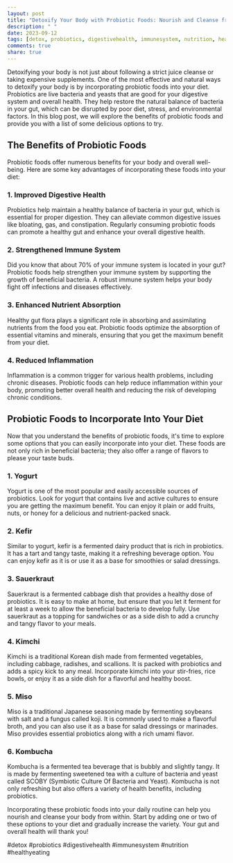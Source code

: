 ```yaml
---
layout: post
title: "Detoxify Your Body with Probiotic Foods: Nourish and Cleanse from Within"
description: " "
date: 2023-09-12
tags: [detox, probiotics, digestivehealth, immunesystem, nutrition, healthyeating]
comments: true
share: true
---
```


Detoxifying your body is not just about following a strict juice cleanse or taking expensive supplements. One of the most effective and natural ways to detoxify your body is by incorporating probiotic foods into your diet. Probiotics are live bacteria and yeasts that are good for your digestive system and overall health. They help restore the natural balance of bacteria in your gut, which can be disrupted by poor diet, stress, and environmental factors. In this blog post, we will explore the benefits of probiotic foods and provide you with a list of some delicious options to try.

## The Benefits of Probiotic Foods

Probiotic foods offer numerous benefits for your body and overall well-being. Here are some key advantages of incorporating these foods into your diet:

### 1. Improved Digestive Health

Probiotics help maintain a healthy balance of bacteria in your gut, which is essential for proper digestion. They can alleviate common digestive issues like bloating, gas, and constipation. Regularly consuming probiotic foods can promote a healthy gut and enhance your overall digestive health.

### 2. Strengthened Immune System

Did you know that about 70% of your immune system is located in your gut? Probiotic foods help strengthen your immune system by supporting the growth of beneficial bacteria. A robust immune system helps your body fight off infections and diseases effectively.

### 3. Enhanced Nutrient Absorption

Healthy gut flora plays a significant role in absorbing and assimilating nutrients from the food you eat. Probiotic foods optimize the absorption of essential vitamins and minerals, ensuring that you get the maximum benefit from your diet.

### 4. Reduced Inflammation

Inflammation is a common trigger for various health problems, including chronic diseases. Probiotic foods can help reduce inflammation within your body, promoting better overall health and reducing the risk of developing chronic conditions.

## Probiotic Foods to Incorporate Into Your Diet

Now that you understand the benefits of probiotic foods, it's time to explore some options that you can easily incorporate into your diet. These foods are not only rich in beneficial bacteria; they also offer a range of flavors to please your taste buds.

### 1. Yogurt

Yogurt is one of the most popular and easily accessible sources of probiotics. Look for yogurt that contains live and active cultures to ensure you are getting the maximum benefit. You can enjoy it plain or add fruits, nuts, or honey for a delicious and nutrient-packed snack.

### 2. Kefir

Similar to yogurt, kefir is a fermented dairy product that is rich in probiotics. It has a tart and tangy taste, making it a refreshing beverage option. You can enjoy kefir as it is or use it as a base for smoothies or salad dressings.

### 3. Sauerkraut

Sauerkraut is a fermented cabbage dish that provides a healthy dose of probiotics. It is easy to make at home, but ensure that you let it ferment for at least a week to allow the beneficial bacteria to develop fully. Use sauerkraut as a topping for sandwiches or as a side dish to add a crunchy and tangy flavor to your meals.

### 4. Kimchi

Kimchi is a traditional Korean dish made from fermented vegetables, including cabbage, radishes, and scallions. It is packed with probiotics and adds a spicy kick to any meal. Incorporate kimchi into your stir-fries, rice bowls, or enjoy it as a side dish for a flavorful and healthy boost.

### 5. Miso

Miso is a traditional Japanese seasoning made by fermenting soybeans with salt and a fungus called koji. It is commonly used to make a flavorful broth, and you can also use it as a base for salad dressings or marinades. Miso provides essential probiotics along with a rich umami flavor.

### 6. Kombucha

Kombucha is a fermented tea beverage that is bubbly and slightly tangy. It is made by fermenting sweetened tea with a culture of bacteria and yeast called SCOBY (Symbiotic Culture Of Bacteria and Yeast). Kombucha is not only refreshing but also offers a variety of health benefits, including probiotics.

Incorporating these probiotic foods into your daily routine can help you nourish and cleanse your body from within. Start by adding one or two of these options to your diet and gradually increase the variety. Your gut and overall health will thank you!

#detox #probiotics #digestivehealth #immunesystem #nutrition #healthyeating
